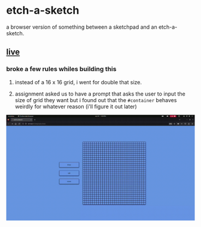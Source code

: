 # etch-a-sketch

a browser version of something between a sketchpad and an etch-a-sketch.

## [live](https://kojokwakye.github.io/etch-a-sketch/)

### broke a few rules whiles building this

1.  instead of a 16 x 16 grid, i went for double that size.

2.  assignment asked us to have a prompt that asks the user to input the size of grid they want but i found out that the `#container` behaves weirdly for whatever reason (i'll figure it out later)

![demo](https://raw.githubusercontent.com/kojokwakye/etch-a-sketch/3ffd7c7a4d449f7bd8f9dfc63fed66c96cb74cdf/media/Screencast%20from%202023-06-24%2015-39-01.gif)

